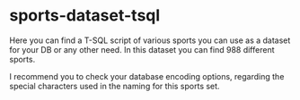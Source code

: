 sports-dataset-tsql
===================

Here you can find a T-SQL script of various sports you can use as a dataset for your DB or any other need.
In this dataset you can find 988 different sports. 

I recommend you to check your database encoding options, regarding the special characters used in the naming for this sports set.
